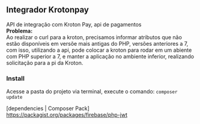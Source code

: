 ## Integrador Krotonpay
API de integração com Kroton Pay, api de pagamentos<br/>
<b>Problema:</b><br/>
Ao realizar o curl para a kroton, precisamos informar atributos que não estão disponíveis em versõe mais antigas do PHP, versões anteriores a 7, com isso, utilizando a api, pode colocar a kroton para rodar em um abiente com PHP superior a 7, e manter a aplicação no ambiente inferior, realizando solicitação para a pi da Kroton.

### Install
Acesse a pasta do projeto via terminal, execute o comando: `composer update`

[dependencies | Composer Pack]
https://packagist.org/packages/firebase/php-jwt
